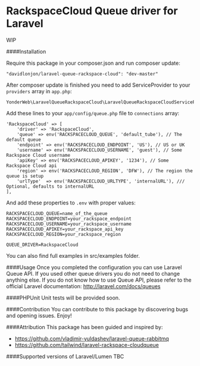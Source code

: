 RackspaceCloud Queue driver for Laravel
======================
WIP

####Installation

Require this package in your composer.json and run composer update:

	"davidlonjon/laravel-queue-rackspace-cloud": "dev-master"

After composer update is finished you need to add ServiceProvider to your `providers` array in `app.php`:

	YonderWeb\LaravelQueueRackspaceCloud\LaravelQueueRackspaceCloudServiceProvider::class,

Add these lines to your `app/config/queue.php` file to `connections` array:

	'RackspaceCloud' => [
		'driver' => 'RackspaceCloud',
		'queue' => env('RACKSPACECLOUD_QUEUE', 'default_tube'), // The default queue
		'endpoint' => env('RACKSPACECLOUD_ENDPOINT', 'US'), // US or UK
		'username' => env('RACKSPACECLOUD_USERNAME', 'guest'), // Some Rackspace Cloud username
		'apiKey' => env('RACKSPACECLOUD_APIKEY', '1234'), // Some Rackspace Cloud api
		'region' => env('RACKSPACECLOUD_REGION', 'DFW'), // The region the queue is setup
		'urlType'  => env('RACKSPACECLOUD_URLTYPE', 'internalURL'), /// Optional, defaults to internalURL
	],

And add these properties to `.env` with proper values:

	RACKSPACECLOUD_QUEUE=name_of_the_queue
	RACKSPACECLOUD_ENDPOINT=your_rackspace_endpoint
	RACKSPACECLOUD_USERNAME=your_rackspace_username
	RACKSPACECLOUD_APIKEY=your_rackspace_api_key
	RACKSPACECLOUD_REGION=your_rackspace_region

	QUEUE_DRIVER=RackspaceCloud

You can also find full examples in src/examples folder.

####Usage
Once you completed the configuration you can use Laravel Queue API. If you used other queue drivers you do not need to change anything else. If you do not know how to use Queue API, please refer to the official Laravel documentation: http://laravel.com/docs/queues

####PHPUnit
Unit tests will be provided soon.

####Contribution
You can contribute to this package by discovering bugs and opening issues. Enjoy!

####Attribution
This package has been guided and inspired by:
* https://github.com/vladimir-yuldashev/laravel-queue-rabbitmq
* https://github.com/tailwind/laravel-rackspace-cloudqueue

####Supported versions of Laravel/Lumen
TBC
